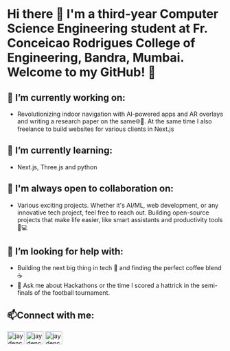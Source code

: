 # Hi there 👋 I'm a third-year Computer Science Engineering student at Fr. Conceicao Rodrigues College of Engineering, Bandra, Mumbai. Welcome to my GitHub! 🚀
 ## 🔭 I’m currently working on: 
 - Revolutionizing indoor navigation with AI-powered apps and AR overlays  and writing a research paper on the same🌐📍. At the same time I also freelance to build websites for various clients in Next.js
  ## 🌱 I’m currently learning:
  - Next.js, Three.js and python
  ## 👯 I'm always open to collaboration on:
  - Various exciting projects. Whether it's AI/ML, web development, or any innovative tech project, feel free to reach out.  Building open-source projects that make life easier, like smart assistants and productivity tools 🌟💻
##  🤔 I’m looking for help with:
 - Building the next big thing in tech 🚀 and finding the perfect coffee blend ☕
- 💬 Ask me about Hackathons or the time I scored a hattrick in the semi-finals of the football tournament.
## 📫Connect with me:
<a href="https://x.com/ColacoJayden" target="blank"><img align="center" src="https://raw.githubusercontent.com/rahuldkjain/github-profile-readme-generator/master/src/images/icons/Social/twitter.svg" alt="jaydencolaco" height="30" width="40" /></a>
<a href="https://www.linkedin.com/in/jayden-colaco/" target="blank"><img align="center" src="https://raw.githubusercontent.com/rahuldkjain/github-profile-readme-generator/master/src/images/icons/Social/linked-in-alt.svg" alt="jaydencolaco" height="30" width="40" /></a>
<a href="https://www.instagram.com/jaydencolaco/" target="blank"><img align="center" src="https://raw.githubusercontent.com/rahuldkjain/github-profile-readme-generator/master/src/images/icons/Social/instagram.svg" alt="jaydencolaco" height="30" width="40" /></a>


<!--
**jaydencolaco/jaydencolaco** is a ✨ _special_ ✨ repository because its `README.md` (this file) appears on your GitHub profile.

Here are some ideas to get you started:


-->

